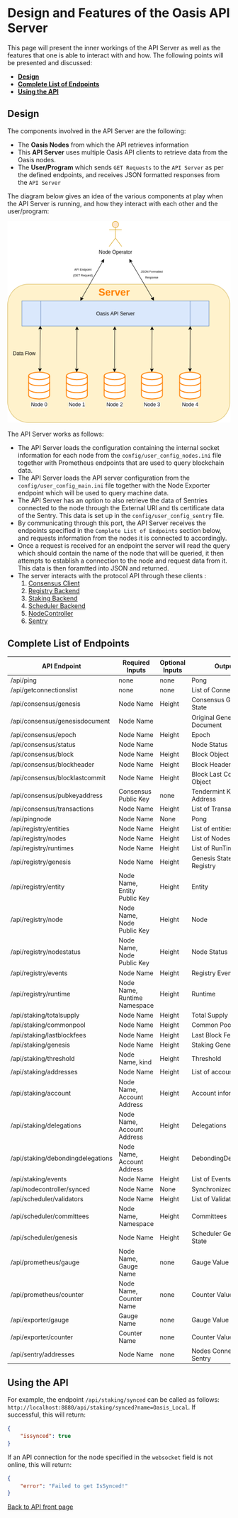 # Design and Features of the Oasis API Server

This page will present the inner workings of the API Server as well as the features that one is able to interact with and how. The following points will be presented and discussed:

- [**Design**](#design)
- [**Complete List of Endpoints**](#complete-list-of-endpoints)
- [**Using the API**](#using-the-api)

## Design

The components involved in the API Server are the following:
- The **Oasis Nodes** from which the API retrieves information
- This **API Server** uses multiple Oasis API clients to retrieve data from the Oasis nodes.
- The **User/Program** which sends `GET Requests` to the `API Server` as per the defined endpoints, and receives JSON formatted responses from the `API Server`

The diagram below gives an idea of the various components at play when the API Server is running, and how they interact with each other and the user/program:

<img src="SERVER.png" alt="design"/>

The API Server works as follows:
- The API Server loads the configuration containing the internal socket information for each node from the `config/user_config_nodes.ini` file together with Prometheus endpoints that are used to query blockchain data.
- The API Server loads the API server configuration from the `config/user_config_main.ini` file together with the Node Exporter endpoint which will be used to query machine data.
- The API Server has an option to also retrieve the data of Sentries connected to the node through the External URl and tls certificate data of the Sentry. This data is set up in the `config/user_config_sentry` file.
- By communicating through this port, the API Server receives the endpoints specified in the `Complete List of Endpoints` section below, and requests information from the nodes it is connected to accordingly.
- Once a request is received for an endpoint the server will read the query which should contain the name of the node that will be queried, it then attempts to establish a connection to the node and request data from it. This data is then foramtted into JSON and returned.
- The server interacts with the protocol API through these clients :
    1. [Consensus Client](https://godoc.org/github.com/oasisprotocol/oasis-core/go/consensus/api#ClientBackend)
    2. [Registry Backend](https://godoc.org/github.com/oasisprotocol/oasis-core/go/registry/api#Backend)
    3. [Staking Backend](https://godoc.org/github.com/oasisprotocol/oasis-core/go/staking/api#Backend)
    4. [Scheduler Backend](https://godoc.org/github.com/oasisprotocol/oasis-core/go/scheduler/api#Backend)
    5. [NodeController](https://godoc.org/github.com/oasisprotocol/oasis-core/go/control/api#NodeController)
    6. [Sentry](https://godoc.org/github.com/oasisprotocol/oasis-core/go/sentry/api#Backend)

## Complete List of Endpoints
| API Endpoint                         | Required Inputs                 | Optional Inputs | Output                    | 
|--------------------------------------|---------------------------------|-----------------|---------------------------|
| /api/ping                            | none                            | none            | Pong                      | 
| /api/getconnectionslist              | none                            | none            | List of Connections       |
| /api/consensus/genesis               | Node Name                       | Height          | Consensus Genesis State   |
| /api/consensus/genesisdocument       | Node Name                       |                 | Original Genesis Document |
| /api/consensus/epoch                 | Node Name                       | Height          | Epoch                     |
| /api/consensus/status                | Node Name                       |                 | Node Status               | 
| /api/consensus/block                 | Node Name                       | Height          | Block Object              | 
| /api/consensus/blockheader           | Node Name                       | Height          | Block Header Object       | 
| /api/consensus/blocklastcommit       | Node Name                       | Height          | Block Last Commit Object  |
| /api/consensus/pubkeyaddress         | Consensus Public Key            | none            | Tendermint Key Address    |
| /api/consensus/transactions          | Node Name                       | Height          | List of Transactions      | 
| /api/pingnode                        | Node Name                       | None            | Pong                      | 
| /api/registry/entities               | Node Name                       | Height          | List of entities          | 
| /api/registry/nodes                  | Node Name                       | Height          | List of Nodes             | 
| /api/registry/runtimes               | Node Name                       | Height          | List of RunTimes          | 
| /api/registry/genesis                | Node Name                       | Height          | Genesis State of Registry | 
| /api/registry/entity                 | Node Name, Entity Public Key    | Height          | Entity                    | 
| /api/registry/node                   | Node Name, Node Public Key      | Height          | Node                      | 
| /api/registry/nodestatus             | Node Name, Node Public Key      | Height          | Node Status               | 
| /api/registry/events                 | Node Name                       | Height          | Registry Events           | 
| /api/registry/runtime                | Node Name, Runtime Namespace    | Height          | Runtime                   | 
| /api/staking/totalsupply             | Node Name                       | Height          | Total Supply              | 
| /api/staking/commonpool              | Node Name                       | Height          | Common Pool               | 
| /api/staking/lastblockfees           | Node Name                       | Height          | Last Block Fees           |
| /api/staking/genesis                 | Node Name                       | Height          | Staking Genesis State     | 
| /api/staking/threshold               | Node Name, kind                 | Height          | Threshold                 | 
| /api/staking/addresses               | Node Name                       | Height          | List of accounts          |
| /api/staking/account                 | Node Name, Account Address      | Height          | Account information       | 
| /api/staking/delegations             | Node Name, Account Address      | Height          | Delegations               | 
| /api/staking/debondingdelegations    | Node Name, Account Address      | Height          | DebondingDelegations      |
| /api/staking/events                  | Node Name                       | Height          | List of Events            |
| /api/nodecontroller/synced           | Node Name                       | None            | Synchronized State        | 
| /api/scheduler/validators            | Node Name                       | Height          | List of Validators        | 
| /api/scheduler/committees            | Node Name, Namespace            | Height          | Committees                | 
| /api/scheduler/genesis               | Node Name                       | Height          | Scheduler Genesis State   | 
| /api/prometheus/gauge                | Node Name, Gauge Name           | none            | Gauge Value               | 
| /api/prometheus/counter              | Node Name, Counter Name         | none            | Counter Value             | 
| /api/exporter/gauge                  | Gauge Name                      | none            | Gauge Value               | 
| /api/exporter/counter                | Counter Name                    | none            | Counter Value             | 
| /api/sentry/addresses                | Node Name                       | none            | Nodes Connected to Sentry |

## Using the API

For example, the endpoint `/api/staking/synced` can be called as follows: `http://localhost:8880/api/staking/synced?name=Oasis_Local`.
If successful, this will return:
```json
{
    "issynced": true
}
```

If an API connection for the node specified in the `websocket` field is not online, this will return:
```json
{
    "error": "Failed to get IsSynced!"
}
```

[Back to API front page](../README.md)
